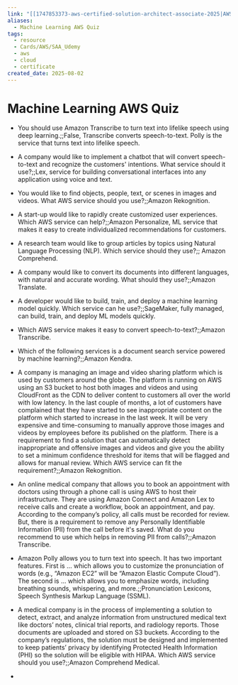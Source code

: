 ```yaml
---
link: "[[1747853373-aws-certified-solution-architect-associate-2025|AWS Certified Solution Architect Associate 2025]]"
aliases:
  - Machine Learning AWS Quiz
tags:
  - resource
  - Cards/AWS/SAA_Udemy
  - aws
  - cloud
  - certificate
created_date: 2025-08-02
---
```

# Machine Learning AWS Quiz
- You should use Amazon Transcribe to turn text into lifelike speech using deep learning.;;False, Transcribe converts speech-to-text. Polly is the service that turns text into lifelike speech.
<!--SR:!2025-08-24,15,290-->
- A company would like to implement a chatbot that will convert speech-to-text and recognize the customers' intentions. What service should it use?;;Lex, service for building conversational interfaces into any application using voice and text.
<!--SR:!2025-08-20,9,230-->
- You would like to find objects, people, text, or scenes in images and videos. What AWS service should you use?;;Amazon Rekognition.
<!--SR:!2025-08-25,16,290-->
- A start-up would like to rapidly create customized user experiences. Which AWS service can help?;;Amazon Personalize, ML service that makes it easy to create individualized recommendations for customers.
<!--SR:!2025-08-19,10,270-->
- A research team would like to group articles by topics using Natural Language Processing (NLP). Which service should they use?;; Amazon Comprehend.
<!--SR:!2025-08-19,6,230-->
- A company would like to convert its documents into different languages, with natural and accurate wording. What should they use?;;Amazon Translate.
<!--SR:!2025-08-23,14,290-->
- A developer would like to build, train, and deploy a machine learning model quickly. Which service can he use?;;SageMaker, fully managed, can build, train, and deploy ML models quickly.
<!--SR:!2025-08-18,7,250-->
- Which AWS service makes it easy to convert speech-to-text?;;Amazon Transcribe.
<!--SR:!2025-08-25,16,290-->
- Which of the following services is a document search service powered by machine learning?;;Amazon Kendra.
<!--SR:!2025-08-20,11,270-->
- A company is managing an image and video sharing platform which is used by customers around the globe. The platform is running on AWS using an S3 bucket to host both images and videos and using CloudFront as the CDN to deliver content to customers all over the world with low latency. In the last couple of months, a lot of customers have complained that they have started to see inappropriate content on the platform which started to increase in the last week. It will be very expensive and time-consuming to manually approve those images and videos by employees before its published on the platform. There is a requirement to find a solution that can automatically detect inappropriate and offensive images and videos and give you the ability to set a minimum confidence threshold for items that will be flagged and allows for manual review. Which AWS service can fit the requirement?;;Amazon Rekognition.
<!--SR:!2025-08-20,11,270-->
- An online medical company that allows you to book an appointment with doctors using through a phone call is using AWS to host their infrastructure. They are using Amazon Connect and Amazon Lex to receive calls and create a workflow, book an appointment, and pay. According to the company’s policy, all calls must be recorded for review. But, there is a requirement to remove any Personally Identifiable Information (PII) from the call before it's saved. What do you recommend to use which helps in removing PII from calls?;;Amazon Transcribe.
<!--SR:!2025-08-21,12,270-->
- Amazon Polly allows you to turn text into speech. It has two important features. First is … which allows you to customize the pronunciation of words (e.g., “Amazon EC2” will be “Amazon Elastic Compute Cloud”). The second is … which allows you to emphasize words, including breathing sounds, whispering, and more.;;Pronunciation Lexicons, Speech Synthesis Markup Language (SSML).
<!--SR:!2025-08-26,13,230-->
- A medical company is in the process of implementing a solution to detect, extract, and analyze information from unstructured medical text like doctors’ notes, clinical trial reports, and radiology reports. Those documents are uploaded and stored on S3 buckets. According to the company’s regulations, the solution must be designed and implemented to keep patients’ privacy by identifying Protected Health Information (PHI) so the solution will be eligible with HIPAA. Which AWS service should you use?;;Amazon Comprehend Medical.
<!--SR:!2025-08-25,11,250-->
- 











